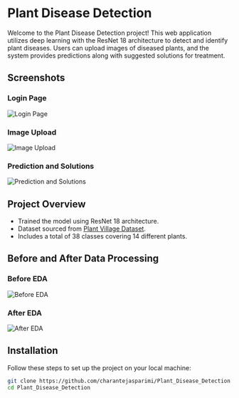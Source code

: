 # Plant Disease Detection
Welcome to the Plant Disease Detection project! This web application utilizes deep learning with the ResNet 18 architecture to detect and identify plant diseases. Users can upload images of diseased plants, and the system provides predictions along with suggested solutions for treatment.
## Screenshots
### Login Page
![Login Page](https://github.com/charantejasparimi/Plant_Disease_Detection/assets/120124124/04205c9e-4305-441e-bcc5-00bf98acb0c1)
### Image Upload
![Image Upload](https://github.com/charantejasparimi/Plant_Disease_Detection/assets/120124124/f82bebde-88d5-4b94-8866-f1b66efc3ddc)
### Prediction and Solutions
![Prediction and Solutions](https://github.com/charantejasparimi/Plant_Disease_Detection/assets/120124124/2aa0d34e-d7fd-4869-bd42-945d2cf3bd64)
## Project Overview

- Trained the model using ResNet 18 architecture.
- Dataset sourced from [Plant Village Dataset](https://github.com/spMohanty/PlantVillage-Dataset/tree/master/raw/color).
- Includes a total of 38 classes covering 14 different plants.
## Before and After Data Processing
### Before EDA
![Before EDA](https://github.com/charantejasparimi/Plant_Disease_Detection/assets/120124124/f0b72744-c9b2-490d-a6c3-78076484e67a)

### After EDA
![After EDA](https://github.com/charantejasparimi/Plant_Disease_Detection/assets/120124124/7bf19ed5-e99c-4fd9-b97a-aa3878ba3d8d)

## Installation

Follow these steps to set up the project on your local machine:

```bash
git clone https://github.com/charantejasparimi/Plant_Disease_Detection.git
cd Plant_Disease_Detection
